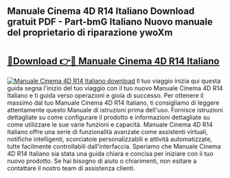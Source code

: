 ## Manuale Cinema 4D R14 Italiano Download gratuit PDF - Part-bmG Italiano Nuovo manuale del proprietario di riparazione ywoXm

# <h2><a href="http://dfgbrvx.blite.top/?on=Manuale+Cinema+4D+R14+Italiano">🔗Download 👉🔴 Manuale Cinema 4D R14 Italiano</a></h2>

[![Manuale Cinema 4D R14 Italiano download](https://i.imgur.com/lujVjoI.png)](http://dfgbrvx.blite.top/?on=Manuale+Cinema+4D+R14+Italiano)
Il tuo viaggio inizia qui questa guida segna l'inizio del tuo viaggio con il tuo nuovo Manuale Cinema 4D R14 Italiano e ti guida verso operazioni e gioia di successo. Per ottenere il massimo dal tuo Manuale Cinema 4D R14 Italiano, ti consigliamo di leggere attentamente questo Manuale di istruzioni prima dell'uso. Fornisce istruzioni dettagliate su come configurare il prodotto e informazioni dettagliate su come utilizzare le sue varie funzioni e capacità. Manuale Cinema 4D R14 Italiano offre una serie di funzionalità avanzate come assistenti virtuali, notifiche intelligenti, scorciatoie personalizzabili e attività automatizzate, tutte facilmente controllabili dall'interfaccia. Speriamo che Manuale Cinema 4D R14 Italiano sia stata una guida chiara e concisa per iniziare con il tuo nuovo prodotto. Se hai bisogno di aiuto o chiarimenti, non esitare a contattare il nostro team di assistenza clienti.
